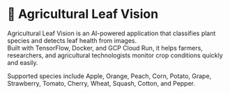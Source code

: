 # 🌾 Agricultural Leaf Vision

Agricultural Leaf Vision is an AI-powered application that classifies plant species and detects leaf health from images.  
Built with TensorFlow, Docker, and GCP Cloud Run, it helps farmers, researchers, and agricultural technologists monitor crop conditions quickly and easily.

Supported species include Apple, Orange, Peach, Corn, Potato, Grape, Strawberry, Tomato, Cherry, Wheat, Squash, Cotton, and Pepper.
